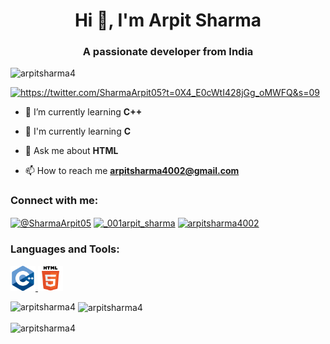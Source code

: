 
<h1 align="center">Hi 👋, I'm Arpit Sharma</h1>
<h3 align="center">A passionate developer from India</h3>

<p align="left"> <img src="https://komarev.com/ghpvc/?username=arpitshamra8&label=Profile%20views&color=0e75b6&style=flat" alt="arpitsharma4" /> </p>

<p align="left"> <a href="https://twitter.com/SharmaArpit05?t=0X4_E0cWtI428jGg_oMWFQ&s=09" target="blank"><img src="https://img.shields.io/twitter/follow/arpitsh10016234?logo=twitter&style=for-the-badge" alt="https://twitter.com/SharmaArpit05?t=0X4_E0cWtI428jGg_oMWFQ&s=09" /></a> </p>

- 🌱 I’m currently learning **C++**
- 🌱 I'm currently learning **C**

- 💬 Ask me about **HTML**

- 📫 How to reach me **arpitsharma4002@gmail.com**

<h3 align="left">Connect with me:</h3>
<p align="left">
<a href="https://twitter.com/arpitsh10016234" target="blank"><img align="center" src="https://raw.githubusercontent.com/rahuldkjain/github-profile-readme-generator/master/src/images/icons/Social/twitter.svg" alt="@SharmaArpit05" height="30" width="40" /></a>
<a href="https://instagram.com/sharmaarpit05" target="blank"><img align="center" src="https://raw.githubusercontent.com/rahuldkjain/github-profile-readme-generator/master/src/images/icons/Social/instagram.svg" alt="_001arpit_sharma" height="30" width="40" /></a>
<a href="https://www.leetcode.com/arpitsharma0004" target="blank"><img align="center" src="https://raw.githubusercontent.com/rahuldkjain/github-profile-readme-generator/master/src/images/icons/Social/leet-code.svg" alt="arpitsharma4002" height="30" width="40" /></a>
</p>

<h3 align="left">Languages and Tools:</h3>
</a> <a href="https://www.w3schools.com/cpp/" target="_blank" rel="noreferrer"> <img src="https://raw.githubusercontent.com/devicons/devicon/master/icons/cplusplus/cplusplus-original.svg" alt="cplusplus" width="40" height="40"/> </a> <a href="https://www.w3.org/html/" target="_blank" rel="noreferrer"> <img src="https://raw.githubusercontent.com/devicons/devicon/master/icons/html5/html5-original-wordmark.svg" alt="html5" width="40" height="40"/> </a> </p>

<p><img align="left" src="https://github-readme-stats.vercel.app/api/top-langs?username=arpitsharma4&show_icons=true&locale=en&layout=compact" alt="arpitsharma4" /></p>

<p>&nbsp;<img align="center" src="https://github-readme-stats.vercel.app/api?username=arpitsharma4&show_icons=true&locale=en" alt="arpitsharma4" /></p>

<p><img align="center" src="https://github-readme-streak-stats.herokuapp.com/?user=arpitsharma4&" alt="arpitsharma4" /></p>
